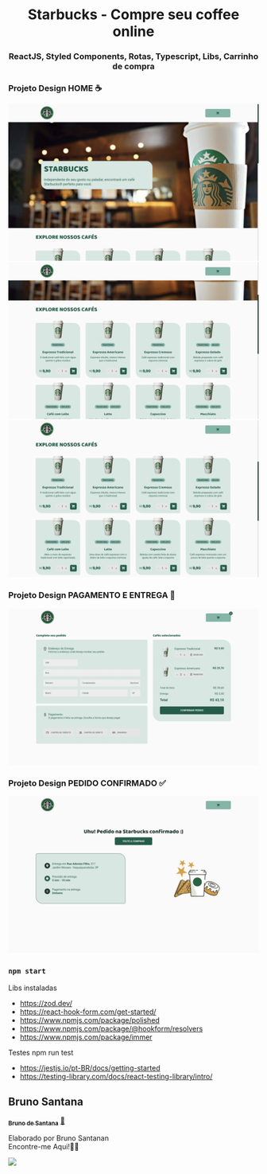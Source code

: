 <h1 align="center">
Starbucks - Compre seu coffee online

<h3 align="center">
ReactJS, Styled Components, Rotas, Typescript, Libs, Carrinho de compra

### Projeto Design HOME ☕️

![image](https://github.com/bruno-santana-github/Starbucks/blob/master/design/1.png)
![image](https://github.com/bruno-santana-github/Starbucks/blob/master/design/2.png)
![image](https://github.com/bruno-santana-github/Starbucks/blob/master/design/3.png)

### Projeto Design PAGAMENTO E ENTREGA 🚙
![image](https://github.com/bruno-santana-github/Starbucks/blob/master/design/4.png)

### Projeto Design PEDIDO CONFIRMADO ✅
![image](https://github.com/bruno-santana-github/Starbucks/blob/master/design/5.png)



### `npm start`

Libs instaladas
- https://zod.dev/
- https://react-hook-form.com/get-started/
- https://www.npmjs.com/package/polished
- https://www.npmjs.com/package/@hookform/resolvers
- https://www.npmjs.com/package/immer

Testes
npm run test
- https://jestjs.io/pt-BR/docs/getting-started
- https://testing-library.com/docs/react-testing-library/intro/



## Bruno Santana

<a href="https://www.linkedin.com/in/bruno-santana-moraes/">
 <sub><b>Bruno de Santana</b></sub></a>  <a href="https://www.linkedin.com/in/bruno-santana-moraes/" title="LinkedIn">🚀</a>

Elaborado por Bruno Santanan
<br> Encontre-me Aqui!👋🏽 </br>

 <div> 
  <a href="https://www.linkedin.com/in/techjuliana" target="_blank"><img src="https://img.shields.io/badge/-LinkedIn-%230077B5?style=for-the-badge&logo=linkedin&logoColor=white" target="_blank"></a> 
</div>
